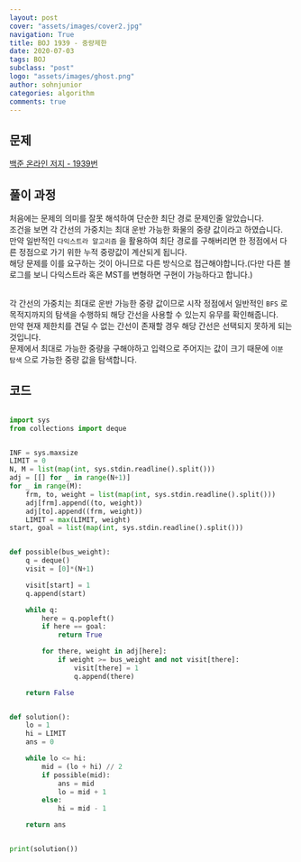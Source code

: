 ```yaml
---
layout: post
cover: "assets/images/cover2.jpg"
navigation: True
title: BOJ 1939 - 중량제한
date: 2020-07-03
tags: BOJ
subclass: "post"
logo: "assets/images/ghost.png"
author: sohnjunior
categories: algorithm
comments: true
---
```


## 문제

[백준 온라인 저지 - 1939번](https://www.acmicpc.net/problem/1939)

## 풀이 과정

처음에는 문제의 의미를 잘못 해석하여 단순한 최단 경로 문제인줄 알았습니다. <br>
조건을 보면 각 간선의 가중치는 최대 운반 가능한 화물의 중량 값이라고 하였습니다. <br>
만약 일반적인 `다익스트라 알고리즘` 을 활용하여 최단 경로를 구해버리면 한 정점에서 다른 정점으로 가기 위한 누적 중량값이 계산되게 됩니다. <br>
해당 문제를 이를 요구하는 것이 아니므로 다른 방식으로 접근해야합니다.(다만 다른 블로그를 보니 다익스트라 혹은 MST를 변형하면 구현이 가능하다고 합니다.) <br><br>

각 간선의 가중치는 최대로 운반 가능한 중량 값이므로 시작 정점에서 일반적인 `BFS` 로 목적지까지의 탐색을 수행하되 해당 간선을 사용할 수 있는지 유무를 확인해줍니다. <br>
만약 현재 제한치를 견딜 수 없는 간선이 존재할 경우 해당 간선은 선택되지 못하게 되는 것입니다. <br>
문제에서 최대로 가능한 중량을 구해야하고 입력으로 주어지는 값이 크기 때문에 `이분 탐색` 으로 가능한 중량 값을 탐색합니다. <br>

## 코드

```python

import sys
from collections import deque


INF = sys.maxsize
LIMIT = 0
N, M = list(map(int, sys.stdin.readline().split()))
adj = [[] for _ in range(N+1)]
for _ in range(M):
    frm, to, weight = list(map(int, sys.stdin.readline().split()))
    adj[frm].append((to, weight))
    adj[to].append((frm, weight))
    LIMIT = max(LIMIT, weight)
start, goal = list(map(int, sys.stdin.readline().split()))


def possible(bus_weight):
    q = deque()
    visit = [0]*(N+1)

    visit[start] = 1
    q.append(start)

    while q:
        here = q.popleft()
        if here == goal:
            return True

        for there, weight in adj[here]:
            if weight >= bus_weight and not visit[there]:
                visit[there] = 1
                q.append(there)

    return False


def solution():
    lo = 1
    hi = LIMIT
    ans = 0

    while lo <= hi:
        mid = (lo + hi) // 2
        if possible(mid):
            ans = mid
            lo = mid + 1
        else:
            hi = mid - 1

    return ans


print(solution())

```
